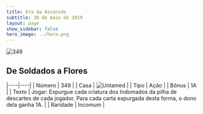 ```yaml
---
title: Era da Ascensão
subtitle: 30 de maio de 2019
layout: page
show_sidebar: false
hero_image: ../hero.png
---
```


![349](https://cdn.keyforgegame.com/media/card_front/pt/435_349_7HXPRV5MWF3X_pt.png)

## De Soldados a Flores

|----|----|
| Número | 349 |
| Casa | ![Untamed](https://archonarcana.com/images/thumb/b/bd/Untamed.png/22px-Untamed.png "Indomados") |
| Tipo | Ação |
| Bônus | 1A |
| Texto | Jogar: Expurgue cada criatura dos Indomados da pilha de descartes de cada jogador. Para cada carta expurgada desta forma, o dono dela ganha 1A. |
| Raridade | Incomum |
